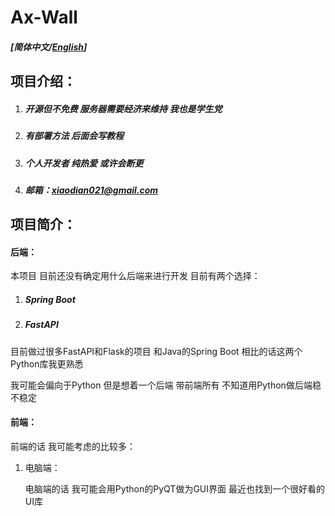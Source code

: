 # Ax-Wall

##### [简体中文/[English](https://github.com/Ax-NET-02/Ax-Wall)]

## 项目介绍：

1. ##### 开源但不免费 服务器需要经济来维持 我也是学生党

2. ##### 有部署方法 后面会写教程

3. ##### 个人开发者 纯热爱 或许会断更

4. ##### 邮箱：xiaodian021@gmail.com

## 项目简介：

#### 后端：

本项目 目前还没有确定用什么后端来进行开发 目前有两个选择：

1. ##### Spring Boot

2. ##### FastAPI

目前做过很多FastAPI和Flask的项目 和Java的Spring Boot 相比的话这两个Python库我更熟悉

我可能会偏向于Python 但是想着一个后端 带前端所有 不知道用Python做后端稳不稳定

#### 前端：

前端的话 我可能考虑的比较多：

1. 电脑端：

   电脑端的话 我可能会用Python的PyQT做为GUI界面 最近也找到一个很好看的UI库

